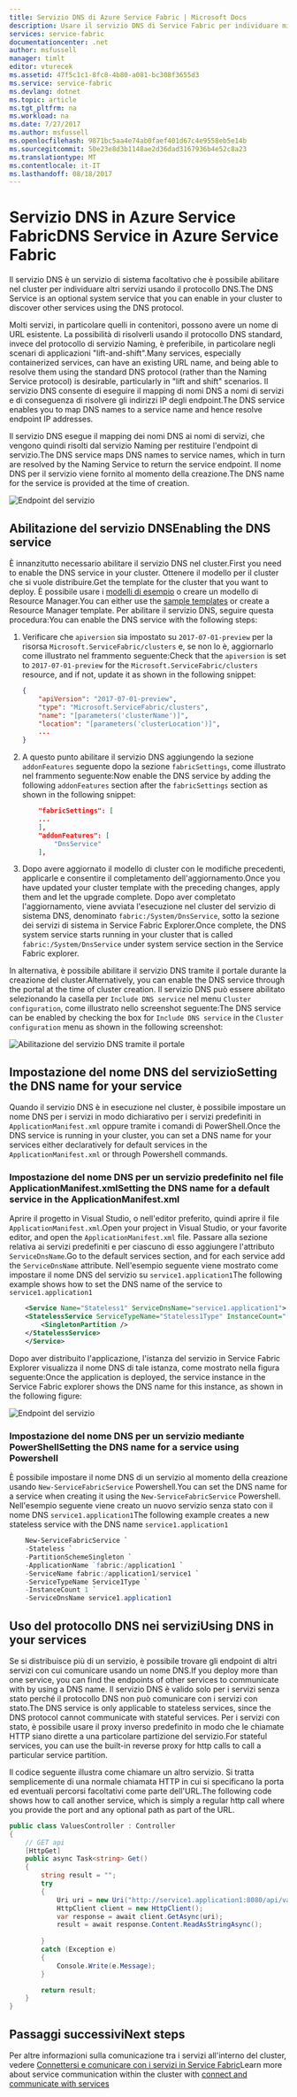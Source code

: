 ```yaml
---
title: Servizio DNS di Azure Service Fabric | Microsoft Docs
description: Usare il servizio DNS di Service Fabric per individuare microservizi dall'interno del cluster.
services: service-fabric
documentationcenter: .net
author: msfussell
manager: timlt
editor: vturecek
ms.assetid: 47f5c1c1-8fc8-4b80-a081-bc308f3655d3
ms.service: service-fabric
ms.devlang: dotnet
ms.topic: article
ms.tgt_pltfrm: na
ms.workload: na
ms.date: 7/27/2017
ms.author: msfussell
ms.openlocfilehash: 9871bc5aa4e74ab0faef401d67c4e9558eb5e14b
ms.sourcegitcommit: 50e23e8d3b1148ae2d36dad3167936b4e52c8a23
ms.translationtype: MT
ms.contentlocale: it-IT
ms.lasthandoff: 08/18/2017
---
```

# <a name="dns-service-in-azure-service-fabric"></a><span data-ttu-id="48ff0-103">Servizio DNS in Azure Service Fabric</span><span class="sxs-lookup"><span data-stu-id="48ff0-103">DNS Service in Azure Service Fabric</span></span>
<span data-ttu-id="48ff0-104">Il servizio DNS è un servizio di sistema facoltativo che è possibile abilitare nel cluster per individuare altri servizi usando il protocollo DNS.</span><span class="sxs-lookup"><span data-stu-id="48ff0-104">The DNS Service is an optional system service that you can enable in your cluster to discover other services using the DNS protocol.</span></span>

<span data-ttu-id="48ff0-105">Molti servizi, in particolare quelli in contenitori, possono avere un nome di URL esistente. La possibilità di risolverli usando il protocollo DNS standard, invece del protocollo di servizio Naming, è preferibile, in particolare negli scenari di applicazioni "lift-and-shift".</span><span class="sxs-lookup"><span data-stu-id="48ff0-105">Many services, especially containerized services, can have an existing URL name, and being able to resolve them using the standard DNS protocol (rather than the Naming Service protocol) is desirable, particularly in "lift and shift" scenarios.</span></span> <span data-ttu-id="48ff0-106">Il servizio DNS consente di eseguire il mapping di nomi DNS a nomi di servizi e di conseguenza di risolvere gli indirizzi IP degli endpoint.</span><span class="sxs-lookup"><span data-stu-id="48ff0-106">The DNS service enables you to map DNS names to a service name and hence resolve endpoint IP addresses.</span></span> 

<span data-ttu-id="48ff0-107">Il servizio DNS esegue il mapping dei nomi DNS ai nomi di servizi, che vengono quindi risolti dal servizio Naming per restituire l'endpoint di servizio.</span><span class="sxs-lookup"><span data-stu-id="48ff0-107">The DNS service maps DNS names to service names, which in turn are resolved by the Naming Service to return the service endpoint.</span></span> <span data-ttu-id="48ff0-108">Il nome DNS per il servizio viene fornito al momento della creazione.</span><span class="sxs-lookup"><span data-stu-id="48ff0-108">The DNS name for the service is provided at the time of creation.</span></span> 

![Endpoint del servizio][0]

## <a name="enabling-the-dns-service"></a><span data-ttu-id="48ff0-110">Abilitazione del servizio DNS</span><span class="sxs-lookup"><span data-stu-id="48ff0-110">Enabling the DNS service</span></span>
<span data-ttu-id="48ff0-111">È innanzitutto necessario abilitare il servizio DNS nel cluster.</span><span class="sxs-lookup"><span data-stu-id="48ff0-111">First you need to enable the DNS service in your cluster.</span></span> <span data-ttu-id="48ff0-112">Ottenere il modello per il cluster che si vuole distribuire.</span><span class="sxs-lookup"><span data-stu-id="48ff0-112">Get the template for the cluster that you want to deploy.</span></span> <span data-ttu-id="48ff0-113">È possibile usare i [modelli di esempio](https://github.com/Azure/azure-quickstart-templates/tree/master/service-fabric-secure-cluster-5-node-1-nodetype) o creare un modello di Resource Manager.</span><span class="sxs-lookup"><span data-stu-id="48ff0-113">You can either use the [sample templates](https://github.com/Azure/azure-quickstart-templates/tree/master/service-fabric-secure-cluster-5-node-1-nodetype)  or create a Resource Manager template.</span></span> <span data-ttu-id="48ff0-114">Per abilitare il servizio DNS, seguire questa procedura:</span><span class="sxs-lookup"><span data-stu-id="48ff0-114">You can enable the DNS service with the following steps:</span></span>

1. <span data-ttu-id="48ff0-115">Verificare che `apiversion` sia impostato su `2017-07-01-preview` per la risorsa `Microsoft.ServiceFabric/clusters` e, se non lo è, aggiornarlo come illustrato nel frammento seguente:</span><span class="sxs-lookup"><span data-stu-id="48ff0-115">Check that the `apiversion` is set to `2017-07-01-preview` for the `Microsoft.ServiceFabric/clusters` resource, and if not, update it as shown in the following snippet:</span></span>

    ```json
    {
        "apiVersion": "2017-07-01-preview",
        "type": "Microsoft.ServiceFabric/clusters",
        "name": "[parameters('clusterName')]",
        "location": "[parameters('clusterLocation')]",
        ...
    }
    ```

2. <span data-ttu-id="48ff0-116">A questo punto abilitare il servizio DNS aggiungendo la sezione `addonFeatures` seguente dopo la sezione `fabricSettings`, come illustrato nel frammento seguente:</span><span class="sxs-lookup"><span data-stu-id="48ff0-116">Now enable the DNS service by adding the following `addonFeatures` section after the `fabricSettings` section as shown in the following snippet:</span></span> 

    ```json
        "fabricSettings": [
        ...      
        ],
        "addonFeatures": [
            "DnsService"
        ],
    ```

3. <span data-ttu-id="48ff0-117">Dopo avere aggiornato il modello di cluster con le modifiche precedenti, applicarle e consentire il completamento dell'aggiornamento.</span><span class="sxs-lookup"><span data-stu-id="48ff0-117">Once you have updated your cluster template with the preceding changes, apply them and let the upgrade complete.</span></span> <span data-ttu-id="48ff0-118">Dopo aver completato l'aggiornamento, viene avviata l'esecuzione nel cluster del servizio di sistema DNS, denominato `fabric:/System/DnsService`, sotto la sezione dei servizi di sistema in Service Fabric Explorer.</span><span class="sxs-lookup"><span data-stu-id="48ff0-118">Once complete, the DNS system service starts running in your cluster that is called `fabric:/System/DnsService` under system service section in the Service Fabric explorer.</span></span> 

<span data-ttu-id="48ff0-119">In alternativa, è possibile abilitare il servizio DNS tramite il portale durante la creazione del cluster.</span><span class="sxs-lookup"><span data-stu-id="48ff0-119">Alternatively, you can enable the DNS service through the portal at the time of cluster creation.</span></span> <span data-ttu-id="48ff0-120">Il servizio DNS può essere abilitato selezionando la casella per `Include DNS service` nel menu `Cluster configuration`, come illustrato nello screenshot seguente:</span><span class="sxs-lookup"><span data-stu-id="48ff0-120">The DNS service can be enabled by checking the box for `Include DNS service` in the `Cluster configuration` menu as shown in the following screenshot:</span></span>

![Abilitazione del servizio DNS tramite il portale][2]


## <a name="setting-the-dns-name-for-your-service"></a><span data-ttu-id="48ff0-122">Impostazione del nome DNS del servizio</span><span class="sxs-lookup"><span data-stu-id="48ff0-122">Setting the DNS name for your service</span></span>
<span data-ttu-id="48ff0-123">Quando il servizio DNS è in esecuzione nel cluster, è possibile impostare un nome DNS per i servizi in modo dichiarativo per i servizi predefiniti in `ApplicationManifest.xml` oppure tramite i comandi di PowerShell.</span><span class="sxs-lookup"><span data-stu-id="48ff0-123">Once the DNS service is running in your cluster, you can set a DNS name for your services either declaratively for default services in the `ApplicationManifest.xml` or through Powershell commands.</span></span>

### <a name="setting-the-dns-name-for-a-default-service-in-the-applicationmanifestxml"></a><span data-ttu-id="48ff0-124">Impostazione del nome DNS per un servizio predefinito nel file ApplicationManifest.xml</span><span class="sxs-lookup"><span data-stu-id="48ff0-124">Setting the DNS name for a default service in the ApplicationManifest.xml</span></span>
<span data-ttu-id="48ff0-125">Aprire il progetto in Visual Studio, o nell'editor preferito, quindi aprire il file `ApplicationManifest.xml`.</span><span class="sxs-lookup"><span data-stu-id="48ff0-125">Open your project in Visual Studio, or your favorite editor, and open the `ApplicationManifest.xml` file.</span></span> <span data-ttu-id="48ff0-126">Passare alla sezione relativa ai servizi predefiniti e per ciascuno di esso aggiungere l'attributo `ServiceDnsName`.</span><span class="sxs-lookup"><span data-stu-id="48ff0-126">Go to the default services section, and for each service add the `ServiceDnsName` attribute.</span></span> <span data-ttu-id="48ff0-127">Nell'esempio seguente viene mostrato come impostare il nome DNS del servizio su `service1.application1`</span><span class="sxs-lookup"><span data-stu-id="48ff0-127">The following example shows how to set the DNS name of the service to `service1.application1`</span></span>

```xml
    <Service Name="Stateless1" ServiceDnsName="service1.application1">
    <StatelessService ServiceTypeName="Stateless1Type" InstanceCount="[Stateless1_InstanceCount]">
        <SingletonPartition />
    </StatelessService>
    </Service>
```
<span data-ttu-id="48ff0-128">Dopo aver distribuito l'applicazione, l'istanza del servizio in Service Fabric Explorer visualizza il nome DNS di tale istanza, come mostrato nella figura seguente:</span><span class="sxs-lookup"><span data-stu-id="48ff0-128">Once the application is deployed, the service instance in the Service Fabric explorer shows the DNS name for this instance, as shown in the following figure:</span></span> 

![Endpoint del servizio][1]

### <a name="setting-the-dns-name-for-a-service-using-powershell"></a><span data-ttu-id="48ff0-130">Impostazione del nome DNS per un servizio mediante PowerShell</span><span class="sxs-lookup"><span data-stu-id="48ff0-130">Setting the DNS name for a service using Powershell</span></span>
<span data-ttu-id="48ff0-131">È possibile impostare il nome DNS di un servizio al momento della creazione usando `New-ServiceFabricService` Powershell.</span><span class="sxs-lookup"><span data-stu-id="48ff0-131">You can set the DNS name for a service when creating it using the `New-ServiceFabricService` Powershell.</span></span> <span data-ttu-id="48ff0-132">Nell'esempio seguente viene creato un nuovo servizio senza stato con il nome DNS `service1.application1`</span><span class="sxs-lookup"><span data-stu-id="48ff0-132">The following example creates a new stateless service with the DNS name `service1.application1`</span></span>

```powershell
    New-ServiceFabricService `
    -Stateless `
    -PartitionSchemeSingleton `
    -ApplicationName `fabric:/application1 `
    -ServiceName fabric:/application1/service1 `
    -ServiceTypeName Service1Type `
    -InstanceCount 1 `
    -ServiceDnsName service1.application1
```

## <a name="using-dns-in-your-services"></a><span data-ttu-id="48ff0-133">Uso del protocollo DNS nei servizi</span><span class="sxs-lookup"><span data-stu-id="48ff0-133">Using DNS in your services</span></span>
<span data-ttu-id="48ff0-134">Se si distribuisce più di un servizio, è possibile trovare gli endpoint di altri servizi con cui comunicare usando un nome DNS.</span><span class="sxs-lookup"><span data-stu-id="48ff0-134">If you deploy more than one service, you can find the endpoints of other services to communicate with  by using a DNS name.</span></span> <span data-ttu-id="48ff0-135">Il servizio DNS è valido solo per i servizi senza stato perché il protocollo DNS non può comunicare con i servizi con stato.</span><span class="sxs-lookup"><span data-stu-id="48ff0-135">The DNS service is only applicable to stateless services, since the DNS protocol cannot communicate with stateful services.</span></span> <span data-ttu-id="48ff0-136">Per i servizi con stato, è possibile usare il proxy inverso predefinito in modo che le chiamate HTTP siano dirette a una particolare partizione del servizio.</span><span class="sxs-lookup"><span data-stu-id="48ff0-136">For stateful services, you can use the built-in reverse proxy for http calls to call a particular service partition.</span></span>

<span data-ttu-id="48ff0-137">Il codice seguente illustra come chiamare un altro servizio. Si tratta semplicemente di una normale chiamata HTTP in cui si specificano la porta ed eventuali percorsi facoltativi come parte dell'URL.</span><span class="sxs-lookup"><span data-stu-id="48ff0-137">The following code shows how to call another service, which is simply a regular http call where you provide the port and any optional path as part of the URL.</span></span>

```csharp
public class ValuesController : Controller
{
    // GET api
    [HttpGet]
    public async Task<string> Get()
    {
        string result = "";
        try
        {
            Uri uri = new Uri("http://service1.application1:8080/api/values");
            HttpClient client = new HttpClient();
            var response = await client.GetAsync(uri);
            result = await response.Content.ReadAsStringAsync();
            
        }
        catch (Exception e)
        {
            Console.Write(e.Message);
        }

        return result;
    }
}
```

## <a name="next-steps"></a><span data-ttu-id="48ff0-138">Passaggi successivi</span><span class="sxs-lookup"><span data-stu-id="48ff0-138">Next steps</span></span>
<span data-ttu-id="48ff0-139">Per altre informazioni sulla comunicazione tra i servizi all'interno del cluster, vedere [Connettersi e comunicare con i servizi in Service Fabric](service-fabric-connect-and-communicate-with-services.md)</span><span class="sxs-lookup"><span data-stu-id="48ff0-139">Learn more about service communication within the cluster with  [connect and communicate with services](service-fabric-connect-and-communicate-with-services.md)</span></span>

[0]: ./media/service-fabric-connect-and-communicate-with-services/dns.png
[1]: ./media/service-fabric-dnsservice/servicefabric-explorer-dns.PNG
[2]: ./media/service-fabric-dnsservice/DNSService.PNG
